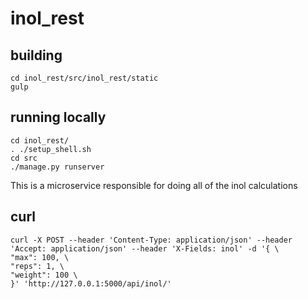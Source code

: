 inol_rest
========================


## building
	cd inol_rest/src/inol_rest/static
	gulp

## running locally
	cd inol_rest/
	. ./setup_shell.sh
	cd src
	./manage.py runserver


This is a microservice responsible for doing all of the inol calculations


curl
-----------------------------
	curl -X POST --header 'Content-Type: application/json' --header 'Accept: application/json' --header 'X-Fields: inol' -d '{ \ 
	"max": 100, \ 
	"reps": 1, \ 
	"weight": 100 \ 
	}' 'http://127.0.0.1:5000/api/inol/'